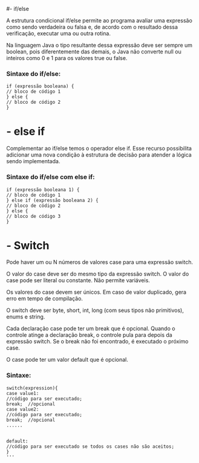 #- if/else

A estrutura condicional if/else permite ao programa avaliar uma expressão como sendo verdadeira ou falsa e, de acordo com o resultado dessa verificação, executar uma ou outra rotina.

Na linguagem Java o tipo resultante dessa expressão deve ser sempre um boolean, pois diferentemente das demais, o Java não converte null ou inteiros como 0 e 1 para os valores true ou false.

### Sintaxe do if/else:

```
if (expressão booleana) {
// bloco de código 1
} else {
// bloco de código 2
}
```

# - else if

Complementar ao if/else temos o operador else if. Esse recurso possibilita adicionar uma nova condição à estrutura de decisão para atender a lógica sendo implementada.

### Sintaxe do if/else com else if:

```
if (expressão booleana 1) {
// bloco de código 1
} else if (expressão booleana 2) {
// bloco de código 2
} else {
// bloco de código 3
}
```

# - Switch

Pode haver um ou N números de valores case para uma expressão switch.

O valor do case deve ser do mesmo tipo da expressão switch. O valor do case pode ser literal ou constante. Não permite variáveis.

Os valores do case devem ser únicos. Em caso de valor duplicado, gera erro em tempo de compilação.

O switch deve ser byte, short, int, long (com seus tipos não primitivos), enums e string.

Cada declaração case pode ter um break que é opcional. Quando o controle atinge a declaração break, o controle pula para depois da expressão switch. Se o break não foi encontrado, é executado o próximo case.

O case pode ter um valor default que é opcional.

### Sintaxe:

```
switch(expression){     
case value1:     
//código para ser executado;     
break;  //opcional  
case value2:     
//código para ser executado;     
break;  //opcional   
......


default:      
//código para ser executado se todos os cases não são aceitos;     
}  
'''
